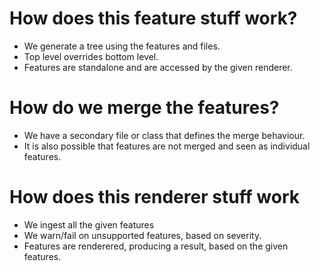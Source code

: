 
# How does this feature stuff work?
 
 - We generate a tree using the features and files.
 - Top level overrides bottom level.
 - Features are standalone and are accessed by the given renderer.


# How do we merge the features?

- We have a secondary file or class that defines the merge behaviour.
- It is also possible that features are not merged and seen as individual features.


# How does this renderer stuff work

- We ingest all the given features
- We warn/fail on unsupported features, based on severity.
- Features are renderered, producing a result, based on the given features. 

